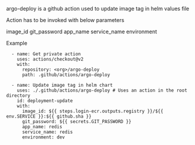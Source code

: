 argo-deploy is a github action used to update image tag in helm values file

Action has to be invoked with below parameters

image_id
git_password
app_name
service_name
environment


Example

      - name: Get private action
        uses: actions/checkout@v2
        with:
          repository: <org>/argo-deploy
          path: .github/actions/argo-deploy
          
      - name: Update image tag in helm chart
        uses: ./.github/actions/argo-deploy # Uses an action in the root directory
        id: deployment-update
        with:
          image_id: ${{ steps.login-ecr.outputs.registry }}/${{ env.SERVICE }}:${{ github.sha }}
          git_password: ${{ secrets.GIT_PASSWORD }}
          app_name: redis
          service_name: redis
          environment: dev
